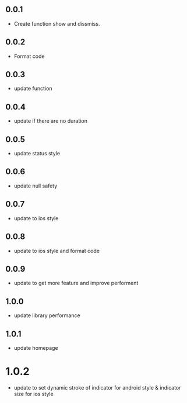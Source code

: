 ## 0.0.1

* Create function show and dissmiss.

## 0.0.2

* Format code

## 0.0.3

* update function

## 0.0.4

* update if there are no duration

## 0.0.5

* update status style

## 0.0.6

* update null safety

## 0.0.7

* update to ios style

## 0.0.8

* update to ios style and format code

## 0.0.9

* update to get more feature and improve performent

## 1.0.0

* update library performance

## 1.0.1

* update homepage

# 1.0.2

* update to set dynamic stroke of indicator for android style & indicator size for ios style
